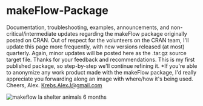 # makeFlow-Package
Documentation, troubleshooting, examples, announcements, and non-critical/intermediate updates regarding the makeFlow package originally posted on CRAN. Out of respect for the volunteers on the CRAN team, I'll update this page more frequently, with new versions released (at most) quarterly. Again, minor updates will be posted here as the .tar.gz source target file. Thanks for your feedback and recommendations. This is my first published package, so step-by-step we'll continue refining it. *If you're able to anonymize any work product made with the makeFlow package, I'd really appreciate you forwarding along an image with where/how it's being used. Cheers, Alex.      Krebs.AlexJ@gmail.com

![makeflow la shelter animals 6 months](https://cloud.githubusercontent.com/assets/21017811/18022518/5710012c-6ba4-11e6-9741-bdaefbc3c4e0.png)


